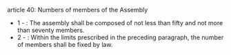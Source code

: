 article 40: Numbers of members of the Assembly

<ul>
			<li>1 - : The assembly shall be composed of not less than fifty and not more than seventy members.<ul>
			</ul></li>			<li>2 - : Within the limits prescribed in the preceding paragraph, the number of members shall be fixed by law.<ul>
			</ul></li></ul>